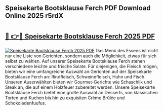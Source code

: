 ## Speisekarte Bootsklause Ferch PDF Download Online 2025 r5rdX

# <h2><a href="http://gc8kcpe.nevu.top/?p=Speisekarte+Bootsklause+Ferch">🔗 👉🔴 Speisekarte Bootsklause Ferch 2025 PDF</a></h2>

[![Speisekarte Bootsklause Ferch 2025 PDF](https://i.imgur.com/dBaPXMq.png)](http://gc8kcpe.nevu.top/?p=Speisekarte+Bootsklause+Ferch)
Das Menü des Essens ist nicht nur eine Liste von Gerichten, sondern auch die Möglichkeit, etwas für sich selbst zu wählen. Auf unserer Speisekarte Bootsklause Ferch stehen verschiedene leichte und frische Salate. Für diejenigen, die Fleisch mögen, bieten wir eine umfangreiche Auswahl an Gerichten auf der Speisekarte Bootsklause Ferch an: Rindfleisch, Schweinefleisch, Huhn und Fisch. Unseren Auserwählten bieten wir Gourmet-Gerichte wie Schaschlik und Steak an, die auf einem Holzfeuer zubereitet werden. Unsere Speisekarte Bootsklause Ferch bietet eine große Auswahl an Desserts, von klassischen Torten und Kuchen bis hin zu exquisiten Crème Brûlée und Schokoladenfuufus.
